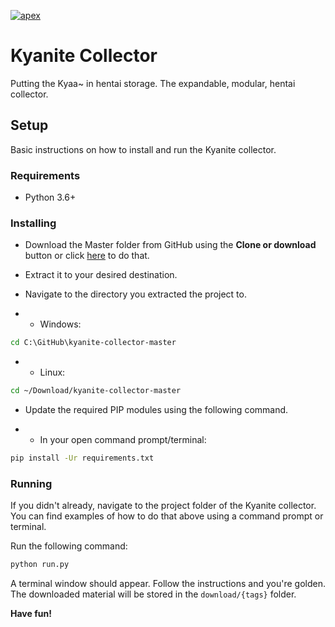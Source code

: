 [![apex](https://i.imgur.com/Wc1XAL0.png)](https://lucia.moe/)

# Kyanite Collector
Putting the Kyaa~ in hentai storage. The expandable, modular, hentai collector.

## Setup
Basic instructions on how to install and run the Kyanite collector.

### Requirements

- Python 3.6+

### Installing

- Download the Master folder from GitHub using the **Clone or download** button
or click [here](https://github.com/lu-ci/kyanite-collector/archive/master.zip)
to do that.
- Extract it to your desired destination.
- Navigate to the directory you extracted the project to.

- - Windows:
```bat
cd C:\GitHub\kyanite-collector-master
```
- - Linux:
```sh
cd ~/Download/kyanite-collector-master
```

- Update the required PIP modules using the following command.

- - In your open command prompt/terminal:
```sh
pip install -Ur requirements.txt
```

### Running

If you didn't already, navigate to the project folder of the Kyanite collector.
You can find examples of how to do that above using a command prompt or terminal.

Run the following command:
```sh
python run.py
```

A terminal window should appear. Follow the instructions and you're golden.
The downloaded material will be stored in the `download/{tags}` folder.

**Have fun!**
